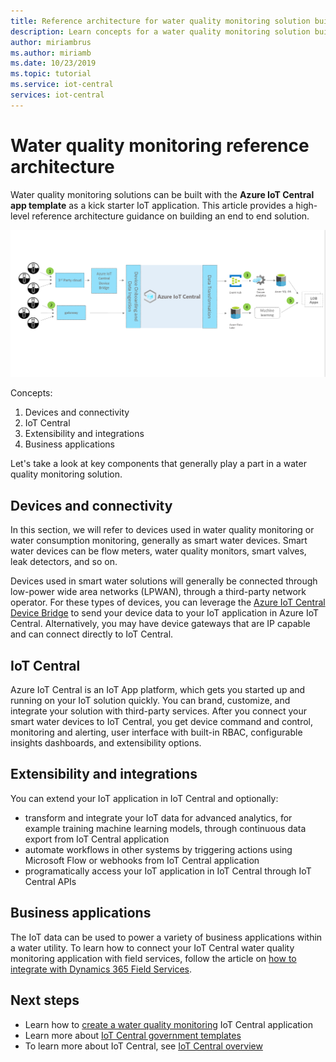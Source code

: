 ```yaml
---
title: Reference architecture for water quality monitoring solution built with Azure IoT Central| Microsoft Docs
description: Learn concepts for a water quality monitoring solution built with Azure IoT Central.
author: miriambrus
ms.author: miriamb
ms.date: 10/23/2019
ms.topic: tutorial
ms.service: iot-central
services: iot-central
---
```



# Water quality monitoring reference architecture 



Water quality monitoring solutions can be built with the **Azure IoT Central app template** as a kick starter IoT application. This article provides a high-level reference architecture guidance on building an end to end solution. 


![Water quality monitoring architecture](./media/concepts-waterqualitymonitoring-architecture/concepts-waterqualitymonitoring-architecture1.png)

Concepts:

1. Devices and connectivity  
1. IoT Central 
2. Extensibility and integrations
3. Business applications

Let's take a look at key components that generally play a part in a water quality monitoring solution.

## Devices and connectivity 
In this section, we will refer to devices used in water quality monitoring or water consumption monitoring, generally as smart water devices. Smart water devices can be flow meters, water quality monitors, smart valves, leak detectors, and so on.

Devices used in smart water solutions will generally be connected through low-power wide area networks (LPWAN), through a third-party network operator. For these types of devices, you can leverage the [Azure IoT Central Device Bridge](https://docs.microsoft.com/azure/iot-central/core/howto-build-iotc-device-bridge) to send your device data to your IoT application in Azure IoT Central. Alternatively, you may have device gateways that are IP capable and can connect directly to IoT Central.

## IoT Central 
Azure IoT Central is an IoT App platform, which gets you started up and running on your IoT solution quickly. You can brand, customize, and integrate your solution with third-party services.
After you connect your smart water devices to IoT Central, you get device command and control, monitoring and alerting, user interface with built-in RBAC, configurable insights dashboards, and extensibility options. 

## Extensibility and integrations 
You can extend your IoT application in IoT Central and optionally:
* transform and integrate your IoT data for advanced analytics, for example training machine learning models, through continuous data export from IoT Central application
* automate workflows in other systems by triggering actions using Microsoft Flow or webhooks from IoT Central application
* programatically access your IoT application in IoT Central through IoT Central APIs

## Business applications 
The IoT data can be used to power a variety of business applications within a water utility. To learn how to connect your IoT Central water quality monitoring application with field services, follow the article on [how to integrate with Dynamics 365 Field Services](./how-to-configure-connected-field-services.md). 


## Next steps
* Learn how to [create a water quality monitoring](./tutorial-water-quality-monitoring.md) IoT Central application
* Learn more about [IoT Central government templates](./overview-iot-central-government.md)
* To learn more about IoT Central, see [IoT Central overview](https://docs.microsoft.com/azure/iot-central/core/overview-iot-central)

